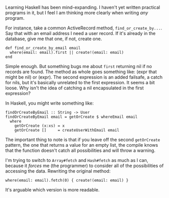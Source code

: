 Learning Haskell has been mind-expanding. I haven't yet written
practical programs in it, but I feel I am thinking more clearly
when writing _any_ program.

For instance, take a common ActiveRecord method, `find_or_create_by...`.
Say that with an email address I need a user record. If it's already
in the database, give me that one, if not, create one.

    def find_or_create_by_email email
      where(email: email).first || create!(email: email)
    end

Simple enough. But something bugs me about `first` returning nil if no
records are found. The method as whole goes something like: (expr that
might be nil) or (expr). The second expression is an added failsafe, a
catch for nils, but it's basically unrelated to the first expression.
It seems a bit loose. Why isn't the idea of catching a nil encapsulated
in the first expression?

In Haskell, you might write something like:

    findOrCreateByEmail :: String -> User
    findOrCreateByEmail email = getOrCreate $ whereEmail email
      where
        getOrCreate (x:xs) = x
        getOrCreate []     = createUserWithEmail email

The important thing to note is that if you leave off the second `getOrCreate`
pattern, the one that returns a value for an empty list, the compile knows
that the function doesn't catch all possibilities and will throw a warning.

I'm trying to switch to `Array#fetch` and `Hash#fetch` as much as I can,
because it _forces_ me (the programmer) to consider all of the possibilities
of accessing the data. Rewriting the original method:

    where(email: email).fetch(0) { create!(email: email) }

It's arguable which version is more readable.
